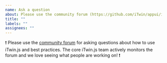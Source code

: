 ```yaml
---
name: Ask a question
about: Please use the community forum (https://github.com/iTwin/appui/issues) for general questions about using iTwin.js AppUI.
title: ""
labels: ""
assignees: ""
---
```


:exclamation: Please use the [community forum](https://github.com/iTwin/itwinjs-core/discussions) for asking questions about how to use iTwin.js and best practices. The core iTwin.js team actively monitors the forum and we love seeing what people are working on! :exclamation:
